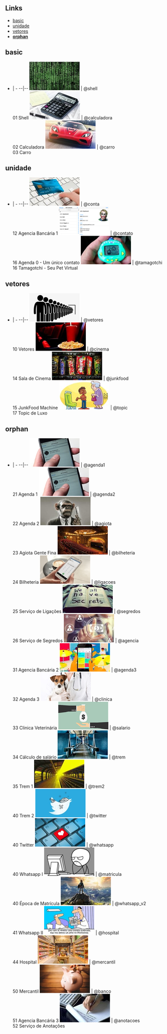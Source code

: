 
## Links
- [basic](#basic)
- [unidade](#unidade)
- [vetores](#vetores)
- [__orphan__](#__orphan__)

## basic

- | -
--|--
[![](base/.thumb/shell/Readme.jpg)](base/shell/Readme.md#basic-01-shell) | @shell<br>01 Shell
[![](base/.thumb/calculadora/Readme.jpg)](base/calculadora/Readme.md#basic-02-calculadora) | @calculadora<br>02 Calculadora
[![](base/.thumb/carro/Readme.jpg)](base/carro/Readme.md#basic-03-carro) | @carro<br>03 Carro
## unidade

- | -
--|--
[![](base/.thumb/conta/Readme.jpg)](base/conta/Readme.md#unidade-12-agencia-bancária-1) | @conta<br>12 Agencia Bancária 1
[![](base/.thumb/contato/Readme.jpg)](base/contato/Readme.md#unidade-16-agenda-0---um-único-contato) | @contato<br>16 Agenda 0 - Um único contato
[![](base/.thumb/tamagotchi/Readme.jpg)](base/tamagotchi/Readme.md#unidade-16-tamagotchi---seu-pet-virtual) | @tamagotchi<br>16 Tamagotchi - Seu Pet Virtual
## vetores

- | -
--|--
[![](base/.thumb/vetores/Readme.jpg)](base/vetores/Readme.md#vetores-10-vetores) | @vetores<br>10 Vetores
[![](base/.thumb/cinema/Readme.jpg)](base/cinema/Readme.md#vetores-14-sala-de-cinema) | @cinema<br>14 Sala de Cinema
[![](base/.thumb/junkfood/Readme.jpg)](base/junkfood/Readme.md#vetores-15-junkfood-machine) | @junkfood<br>15 JunkFood Machine
[![](base/.thumb/topic/Readme.jpg)](base/topic/Readme.md#vetores-17-topic-de-luxo) | @topic<br>17 Topic de Luxo
## __orphan__

- | -
--|--
[![](base/.thumb/agenda1/Readme.jpg)](base/agenda1/Readme.md#21-agenda-1-composição-ordenação-lote-crud) | @agenda1<br>21 Agenda 1
[![](base/.thumb/agenda2/Readme.jpg)](base/agenda2/Readme.md#22-agenda-2-composição-mapas-excessões-ordenação-favoritos) | @agenda2<br>22 Agenda 2
[![](base/.thumb/agiota/Readme.jpg)](base/agiota/Readme.md#23-agiota-gente-fina-arrays-mapas-crud) | @agiota<br>23 Agiota Gente Fina
[![](base/.thumb/bilheteria/Readme.jpg)](base/bilheteria/Readme.md#24-bilheteria-agregação-manager-template) | @bilheteria<br>24 Bilheteria
[![](base/.thumb/ligacoes/Readme.jpg)](base/ligacoes/Readme.md#25-serviço-de-ligações-agregação-repositório-observer) | @ligacoes<br>25 Serviço de Ligações
[![](base/.thumb/segredos/Readme.jpg)](base/segredos/Readme.md#26-serviço-de-segredos-composição-login-ordenação) | @segredos<br>26 Serviço de Segredos
[![](base/.thumb/agencia/Readme.jpg)](base/agencia/Readme.md#31-agencia-bancária-2-heranca) | @agencia<br>31 Agencia Bancária 2
[![](base/.thumb/agenda3/Readme.jpg)](base/agenda3/Readme.md#32-agenda-3-agregação-manager-template-herança) | @agenda3<br>32 Agenda 3
[![](base/.thumb/clinica/Readme.jpg)](base/clinica/Readme.md#33-clinica-veterinária-agregação-manager-template) | @clinica<br>33 Clinica Veterinária
[![](base/.thumb/salario/Readme.jpg)](base/salario/Readme.md#34-cálculo-de-salário-agregação-repositório-template-herança) | @salario<br>34 Cálculo de salário
[![](base/.thumb/trem/Readme.jpg)](base/trem/Readme.md#35-trem-1-null-delegação) | @trem<br>35 Trem 1
[![](base/.thumb/trem2/Readme.jpg)](base/trem2/Readme.md#40-trem-2) | @trem2<br>40 Trem 2
[![](base/.thumb/twitter/Readme.jpg)](base/twitter/Readme.md#40-twitter) | @twitter<br>40 Twitter
[![](base/.thumb/whatsapp/Readme.jpg)](base/whatsapp/Readme.md#40-whatsapp-i) | @whatsapp<br>40 Whatsapp I
[![](base/.thumb/matricula/Readme.jpg)](base/matricula/Readme.md#40-época-de-matrícula) | @matricula<br>40 Época de Matrícula
[![](base/.thumb/whatsapp_v2/Readme.jpg)](base/whatsapp_v2/Readme.md#41-whatsapp-ii) | @whatsapp_v2<br>41 Whatsapp II
[![](base/.thumb/hospital/Readme.jpg)](base/hospital/Readme.md#44-hospital-nxn-repositorios) | @hospital<br>44 Hospital
[![](base/.thumb/mercantil/Readme.jpg)](base/mercantil/Readme.md#50-mercantil-interfaces-composite-decorator) | @mercantil<br>50 Mercantil
[![](base/.thumb/banco/Readme.jpg)](base/banco/Readme.md#51-agencia-bancária-3-composição-login-excessões) | @banco<br>51 Agencia Bancária 3
[![](base/.thumb/anotacoes/Readme.jpg)](base/anotacoes/Readme.md#52-serviço-de-anotações-composição-login-ordenação) | @anotacoes<br>52 Serviço de Anotações